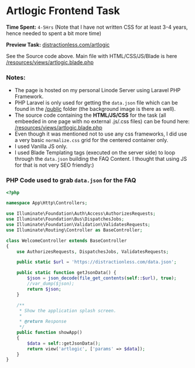 # Artlogic Frontend Task

**Time Spent:** `4-5Hrs` (Note that I have not written CSS for at least 3-4 years, hence needed to spent a bit more time)

**Preview Task:** [distractionless.com/artlogic](https://distractionless.com/artlogic)

See the Source code above. Main file with HTML/CSS/JS/Blade is here [/resources/views/artlogic.blade.php](https://github.com/code-karma/distractionless/blob/master/resources/views/artlogic.blade.php)

### Notes:

- The page is hosted on my personal Linode Server using Laravel PHP Framework.
- PHP Laravel is only used for getting the `data.json` file which can be found in the [/public](https://github.com/code-karma/distractionless/tree/master/public) folder (the background image is there as well).
- The source code containing the **HTML/JS/CSS** for the task (all embeeded in one page with no external .js/.css files) can be found here: [/resources/views/artlogic.blade.php](https://github.com/code-karma/distractionless/blob/master/resources/views/artlogic.blade.php)
- Even though it was mentioned not to use any css frameworks, I did use a very basic `normalize.css` grid for the centered container only.
- I used Vanilla JS only.
- I used Blade Templating tags (executed on the server side) to loop through the `data.json` building the FAQ Content. I thought that using JS for that is not very SEO friendly:)

### PHP Code used to grab `data.json` for the FAQ

```PHP
<?php

namespace App\Http\Controllers;

use Illuminate\Foundation\Auth\Access\AuthorizesRequests;
use Illuminate\Foundation\Bus\DispatchesJobs;
use Illuminate\Foundation\Validation\ValidatesRequests;
use Illuminate\Routing\Controller as BaseController;

class WelcomeController extends BaseController
{
    use AuthorizesRequests, DispatchesJobs, ValidatesRequests;

    public static $url = 'https://distractionless.com/data.json';

    public static function getJsonData() {
        $json = json_decode(file_get_contents(self::$url), true);
        //var_dump($json);
        return $json;
    }

    /**
     * Show the application splash screen.
     *
     * @return Response
     */
    public function showApp()
    {
        $data = self::getJsonData();
        return view('artlogic', ['params' => $data]);
    }
}
```



